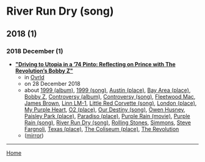 # River Run Dry (song)

## 2018 (1)

### 2018 December (1)

 - [**"Driving to Utopia in a ’74 Pinto: Reflecting on Prince with The Revolution’s Bobby Z"**](https://ovrld.com/interviews/bobby-z-prince-revolution/)
    - in [Ovrld](https://ovrld.com/)
    - on 28 December 2018
    - about [1999 (album)](../../../topics/album/1999/index.md), [1999 (song)](../../../topics/song/1999/index.md), [Austin (place)](../../../topics/place/austin/index.md), [Bay Area (place)](../../../topics/place/bay-area/index.md), [Bobby Z](../../../topics/bobby-z/index.md), [Controversy (album)](../../../topics/album/controversy/index.md), [Controversy (song)](../../../topics/song/controversy/index.md), [Fleetwood Mac](../../../topics/fleetwood-mac/index.md), [James Brown](../../../topics/james-brown/index.md), [Linn LM-1](../../../topics/linn-lm-1/index.md), [Little Red Corvette (song)](../../../topics/song/little-red-corvette/index.md), [London (place)](../../../topics/place/london/index.md), [My Purple Heart](../../../topics/my-purple-heart/index.md), [O2 (place)](../../../topics/place/o2/index.md), [Our Destiny (song)](../../../topics/song/our-destiny/index.md), [Owen Husney](../../../topics/owen-husney/index.md), [Paisley Park (place)](../../../topics/place/paisley-park/index.md), [Paradiso (place)](../../../topics/place/paradiso/index.md), [Purple Rain (movie)](../../../topics/movie/purple-rain/index.md), [Purple Rain (song)](../../../topics/song/purple-rain/index.md), [River Run Dry (song)](../../../topics/song/river-run-dry/index.md), [Rolling Stones](../../../topics/rolling-stones/index.md), [Simmons](../../../topics/simmons/index.md), [Steve Fargnoli](../../../topics/steve-fargnoli/index.md), [Texas (place)](../../../topics/place/texas/index.md), [The Coliseum (place)](../../../topics/place/the-coliseum/index.md), [The Revolution](../../../topics/the-revolution/index.md)
    - ([mirror](https://web.archive.org/web/*/https://ovrld.com/interviews/bobby-z-prince-revolution/))

----

[Home](../index.md)
